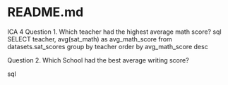 # README.md
ICA 4
Question 1. Which teacher had the highest average math score?
sql
SELECT teacher, avg(sat_math) as avg_math_score
from datasets.sat_scores 
group by teacher 
order by avg_math_score desc 

Question 2. Which School had the best average writing score?

sql 
